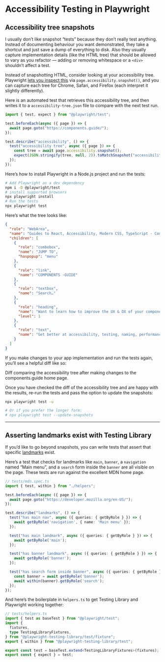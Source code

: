 # Accessibility Testing in Playwright

## Accessibility tree snapshots

I usually don’t like snapshot “tests” because they don’t really test anything. Instead of documenting behaviour you want demonstrated, they take a shortcut and just save a dump of everything to disk. Also they usually capture implementation details (like the HTML tree) that should be allowed to vary as you refactor — adding or removing whitespace or a `<div>` shouldn’t affect a test.

Instead of snapshotting HTML, consider looking at your accessibility tree. Playwright [lets you inspect this](https://playwright.dev/docs/api/class-accessibility) via `page.accessibility.snapshot()`, and you can capture each tree for Chrome, Safari, and Firefox (each interpret it slightly differently).

Here is an automated test that retrieves this accessibility tree, and then writes it to a `accessibility-tree.json` file to compare with the next test run.

```ts
import { test, expect } from "@playwright/test";

test.beforeEach(async ({ page }) => {
  await page.goto("https://components.guide/");
});

test.describe("accessibility", () => {
  test("accessibility tree", async ({ page }) => {
    const tree = await page.accessibility.snapshot();
    expect(JSON.stringify(tree, null, 2)).toMatchSnapshot("accessibility-tree.json");
  });
});
```

Here’s how to install Playwright in a Node.js project and run the tests:

```bash
# Add Playwright as a dev dependency
npm i -D @playwright/test
# install supported browsers
npx playwright install
# Run the tests
npx playwright test
```

Here’s what the tree looks like:

```json
{
  "role": "WebArea",
  "name": "Guides to React, Accessibility, Modern CSS, TypeScript · Components.Guide",
  "children": [
    {
      "role": "combobox",
      "name": "JUMP TO",
      "haspopup": "menu"
    },
    {
      "role": "link",
      "name": "COMPONENTS ·GUIDE"
    },
    {
      "role": "textbox",
      "name": "Search…"
    },
    {
      "role": "heading",
      "name": "Want to learn how to improve the UX & DX of your components?",
      "level": 1
    },
    {
      "role": "text",
      "name": "Get better at accessibility, testing, naming, performance, and using built-in browser features — all for free."
    }
  ]
}
```

If you make changes to your app implementation and run the tests again, you’ll see a helpful diff like so:

<collected-figure image="accessibility-tree-snapshot-failure-diff">
  Diff comparing the accessibility tree after making changes to the components.guide home page.
</collected-figure>

Once you have checked the diff of the accessibility tree and are happy with the results, re-run the tests and pass the option to update the snapshots:

```bash
npx playwright test -u

# Or if you prefer the longer form:
# npx playwright test --update-snapshots
```

----

## Asserting landmarks exist with Testing Library

If you’d like to go beyond snapshots, you can write tests that assert that specific [landmarks](/accessibility-first/landmarks) exist.

Here’s a test that checks for landmarks like `main`, `banner`, a `navigation` named “Main menu”, and a `search` form inside the `banner` are all visible on the page. These tests are run against the excellent MDN home page.

```ts
// tests/mdn.spec.ts
import { test, within } from "./helpers";

test.beforeEach(async ({ page }) => {
  await page.goto("https://developer.mozilla.org/en-US/");
});

test.describe("landmarks", () => {
  test("has main nav", async ({ queries: { getByRole } }) => {
    await getByRole('navigation', { name: 'Main menu' });
  });

  test("has main landmark", async ({ queries: { getByRole } }) => {
    await getByRole('main');
  });

  test("has banner landmark", async ({ queries: { getByRole } }) => {
    await getByRole('banner');
  });

  test("has search form inside banner", async ({ queries: { getByRole } }) => {
    const banner = await getByRole('banner');
    await within(banner).getByRole('search');
  });
});
```

And here’s the boilerplate in `helpers.ts` to get Testing Library and Playwright working together:

```ts
// tests/helpers.ts
import { test as baseTest } from "@playwright/test";
import {
  fixtures,
  type TestingLibraryFixtures,
} from "@playwright-testing-library/test/fixture";
export { within } from "@playwright-testing-library/test";

export const test = baseTest.extend<TestingLibraryFixtures>(fixtures);
export const { expect } = test;
```

